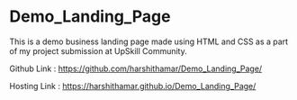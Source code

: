 # Demo_Landing_Page
This is a demo business landing page made using HTML and CSS as a part of my project submission at UpSkill Community.

Github Link : https://github.com/harshithamar/Demo_Landing_Page/

Hosting Link : https://harshithamar.github.io/Demo_Landing_Page/
